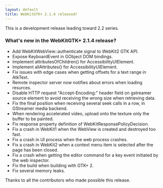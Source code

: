 ```yaml
---
layout: default
title: WebKitGTK+ 2.1.4 released!
---
```


This is a development release leading toward 2.2 series.

### What's new in the WebKitGTK+ 2.1.4 release?

 - Add WebKitWebView::authenticate signal to WebKit2 GTK API.
 - Expose KeyboardEvent in GObject DOM bindings.
 - Implement attributesOfChildren() for AccessibilityUIElement.
 - Implement allAttributes() for AccessibilityUIElement.
 - Fix issues with edge cases when getting offsets for a text range
   in AtkText.
 - Remote inspector server now notifies about errors when loading
   resurces.
 - Disable HTTP request "Accept-Encoding:" header field on gstreamer
   source element to avoid receiving the wrong size when retrieving
   data.
 - Fix the final position when receiving several seek calls in a row,
   in GStreamer media backend.
 - When rendering accelerated video, upload onto the texture only the
   buffer to be painted.
 - Fix response property definition of WebKitResponsePolicyDecision.
 - Fix a crash in WebKit1 when the WebView is created and destroyed
   too fast.
 - Fix a crash in UI process when the web process crashes.
 - Fix a crash in WebKit2 when a context menu item is selected after
   the page has been closed.
 - Fix a crash when getting the editor command for a key event
   initiated by the web inspector.
 - Fix the build when building with GTK+ 2.
 - Fix several memory leaks.

Thanks to all the contributors who made possible this release.
